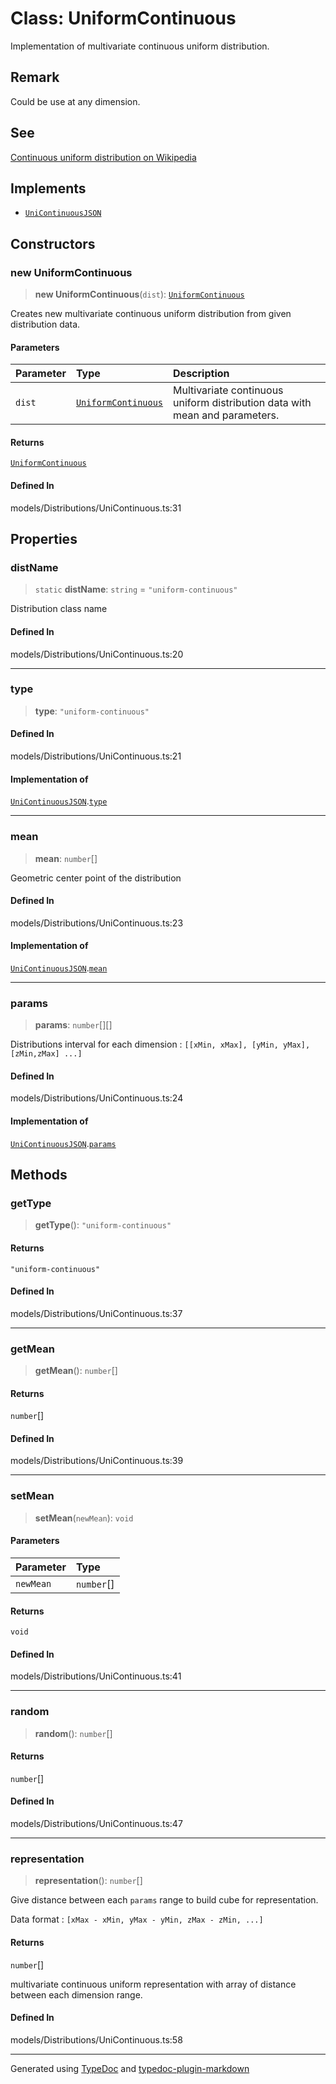 # Class: UniformContinuous

Implementation of multivariate continuous uniform distribution.

## Remark

Could be use at any dimension.

## See

[Continuous uniform distribution on Wikipedia](https://en.wikipedia.org/wiki/Continuous_uniform_distribution)

## Implements

-   [`UniContinuousJSON`](../../../../namespace.Interfaces/namespaces/namespace.Distribution/interfaces/interface.UniContinuousJSON.md)

## Constructors

### new UniformContinuous

> **new UniformContinuous**(`dist`): [`UniformContinuous`](class.UniformContinuous.md)

Creates new multivariate continuous uniform distribution from given distribution data.

#### Parameters

| Parameter | Type                                              | Description                                                                 |
| :-------- | :------------------------------------------------ | :-------------------------------------------------------------------------- |
| `dist`    | [`UniformContinuous`](class.UniformContinuous.md) | Multivariate continuous uniform distribution data with mean and parameters. |

#### Returns

[`UniformContinuous`](class.UniformContinuous.md)

#### Defined In

models/Distributions/UniContinuous.ts:31

## Properties

### distName

> `static` **distName**: `string` = `"uniform-continuous"`

Distribution class name

#### Defined In

models/Distributions/UniContinuous.ts:20

---

### type

> **type**: `"uniform-continuous"`

#### Defined In

models/Distributions/UniContinuous.ts:21

#### Implementation of

[`UniContinuousJSON`](../../../../namespace.Interfaces/namespaces/namespace.Distribution/interfaces/interface.UniContinuousJSON.md).[`type`](../../../../namespace.Interfaces/namespaces/namespace.Distribution/interfaces/interface.UniContinuousJSON.md#type)

---

### mean

> **mean**: `number`[]

Geometric center point of the distribution

#### Defined In

models/Distributions/UniContinuous.ts:23

#### Implementation of

[`UniContinuousJSON`](../../../../namespace.Interfaces/namespaces/namespace.Distribution/interfaces/interface.UniContinuousJSON.md).[`mean`](../../../../namespace.Interfaces/namespaces/namespace.Distribution/interfaces/interface.UniContinuousJSON.md#mean)

---

### params

> **params**: `number`[][]

Distributions interval for each dimension : `[[xMin, xMax], [yMin, yMax], [zMin,zMax] ...]`

#### Defined In

models/Distributions/UniContinuous.ts:24

#### Implementation of

[`UniContinuousJSON`](../../../../namespace.Interfaces/namespaces/namespace.Distribution/interfaces/interface.UniContinuousJSON.md).[`params`](../../../../namespace.Interfaces/namespaces/namespace.Distribution/interfaces/interface.UniContinuousJSON.md#params)

## Methods

### getType

> **getType**(): `"uniform-continuous"`

#### Returns

`"uniform-continuous"`

#### Defined In

models/Distributions/UniContinuous.ts:37

---

### getMean

> **getMean**(): `number`[]

#### Returns

`number`[]

#### Defined In

models/Distributions/UniContinuous.ts:39

---

### setMean

> **setMean**(`newMean`): `void`

#### Parameters

| Parameter | Type       |
| :-------- | :--------- |
| `newMean` | `number`[] |

#### Returns

`void`

#### Defined In

models/Distributions/UniContinuous.ts:41

---

### random

> **random**(): `number`[]

#### Returns

`number`[]

#### Defined In

models/Distributions/UniContinuous.ts:47

---

### representation

> **representation**(): `number`[]

Give distance between each `params` range to build cube for representation.

Data format : `[xMax - xMin, yMax - yMin, zMax - zMin, ...]`

#### Returns

`number`[]

multivariate continuous uniform representation with array of distance between each dimension range.

#### Defined In

models/Distributions/UniContinuous.ts:58

---

Generated using [TypeDoc](https://typedoc.org/) and [typedoc-plugin-markdown](https://www.npmjs.com/package/typedoc-plugin-markdown)
